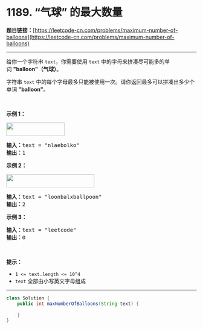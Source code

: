 # 1189. “气球” 的最大数量

**题目链接：**[https://leetcode-cn.com/problems/maximum-number-of-balloons](https://leetcode-cn.com/problems/maximum-number-of-balloons)

---

<div class="content__1Y2H">
 <div class="notranslate">
  <p>给你一个字符串&nbsp;<code>text</code>，你需要使用 <code>text</code> 中的字母来拼凑尽可能多的单词&nbsp;<strong>"balloon"（气球）</strong>。</p> 
  <p>字符串&nbsp;<code>text</code> 中的每个字母最多只能被使用一次。请你返回最多可以拼凑出多少个单词&nbsp;<strong>"balloon"</strong>。</p> 
  <p>&nbsp;</p> 
  <p><strong>示例 1：</strong></p> 
  <p><strong><img style="height: 35px; width: 154px;" src="/aliyun-lc-upload/uploads/2019/09/14/1536_ex1_upd.jpeg" alt=""></strong></p> 
  <pre class="language-text"><strong>输入：</strong>text = "nlaebolko"
<strong>输出：</strong>1
</pre> 
  <p><strong>示例 2：</strong></p> 
  <p><strong><img style="height: 35px; width: 233px;" src="/aliyun-lc-upload/uploads/2019/09/14/1536_ex2_upd.jpeg" alt=""></strong></p> 
  <pre class="language-text"><strong>输入：</strong>text = "loonbalxballpoon"
<strong>输出：</strong>2
</pre> 
  <p><strong>示例 3：</strong></p> 
  <pre class="language-text"><strong>输入：</strong>text = "leetcode"
<strong>输出：</strong>0
</pre> 
  <p>&nbsp;</p> 
  <p><strong>提示：</strong></p> 
  <ul> 
   <li><code>1 &lt;= text.length &lt;= 10^4</code></li> 
   <li><code>text</code>&nbsp;全部由小写英文字母组成</li> 
  </ul> 
 </div>
</div>

---

```java
class Solution {
    public int maxNumberOfBalloons(String text) {
        
    }
}
```